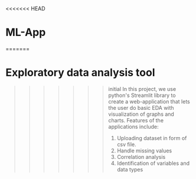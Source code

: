 <<<<<<< HEAD
# ML-App
=======
# Exploratory data analysis tool
>>>>>>> initial
>>>>>>> In this project, we use python's Streamlit library to create a web-application that lets the user do basic EDA with visualization of graphs and charts.
>>>>>>> Features of the applications include:
>>>>>>> 1. Uploading dataset in form of csv file.
>>>>>>> 2. Handle missing values
>>>>>>> 3. Correlation analysis
>>>>>>> 4. Identification of variables and data types

